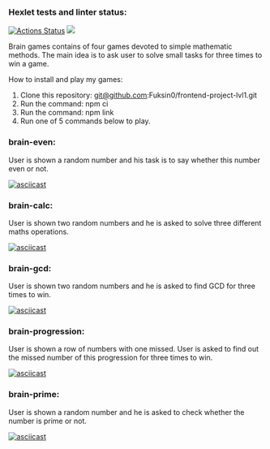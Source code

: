 ### Hexlet tests and linter status:
[![Actions Status](https://github.com/Fuksin0/frontend-project-lvl1/workflows/hexlet-check/badge.svg)](https://github.com/Fuksin0/frontend-project-lvl1/actions)
<a href="https://codeclimate.com/github/Fuksin0/frontend-project-lvl1/maintainability"><img src="https://api.codeclimate.com/v1/badges/df4f58373d5a27f30632/maintainability" /></a>

Brain games contains of four games devoted to simple mathematic methods. The main idea is to ask user to solve small tasks for three times to win a game.

How to install and play my games:

1. Clone this repository: git@github.com:Fuksin0/frontend-project-lvl1.git
2. Run the command: npm ci
3. Run the command: npm link
4. Run one of 5 commands below to play.

### brain-even:
User is shown a random number and his task is to say whether this number even or not.

[![asciicast](https://asciinema.org/a/HAsIRrwFXH3xg0lg7W16DH9S5.svg)](https://asciinema.org/a/HAsIRrwFXH3xg0lg7W16DH9S5)

### brain-calc:
User is shown two random numbers and he is asked to solve three different maths operations.

[![asciicast](https://asciinema.org/a/jusxZOoY3Rnz549HPTQIHj6F3.svg)](https://asciinema.org/a/jusxZOoY3Rnz549HPTQIHj6F3)

### brain-gcd:
User is shown two random numbers and he is asked to find GCD for three times to win.

[![asciicast](https://asciinema.org/a/mw5SxDe3LWBxKi8QCRhrSpTng.svg)](https://asciinema.org/a/mw5SxDe3LWBxKi8QCRhrSpTng)

### brain-progression:
User is shown a row of numbers with one missed. User is asked to find out the missed number of this progression for three times to win.

[![asciicast](https://asciinema.org/a/d9SXF3SAdJf0PiUCKMBmt7IO0.svg)](https://asciinema.org/a/d9SXF3SAdJf0PiUCKMBmt7IO0)

### brain-prime:
User is shown a random number and he is asked to check whether the number is prime or not.

[![asciicast](https://asciinema.org/a/7qoSaK6lznBurJyvTnq81kA8D.svg)](https://asciinema.org/a/7qoSaK6lznBurJyvTnq81kA8D)
